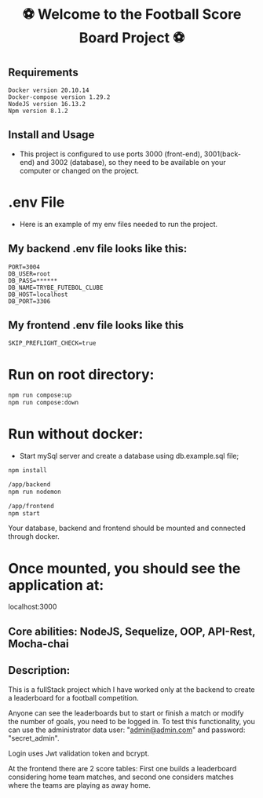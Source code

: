 <h1 align="center">⚽ Welcome to the Football Score Board Project ⚽</h1>

## Requirements
```
Docker version 20.10.14
Docker-compose version 1.29.2
NodeJS version 16.13.2
Npm version 8.1.2
```

## Install and Usage 
- This project is configured to use ports 3000 (front-end), 3001(back-end) and 3002 (database), so they need to be available on your computer or changed on the project.

# .env File

- Here is an example of my env files needed to run the project.
## My backend .env file looks like this:
```
PORT=3004
DB_USER=root
DB_PASS=******
DB_NAME=TRYBE_FUTEBOL_CLUBE
DB_HOST=localhost
DB_PORT=3306
```
## My frontend .env file looks like this
```
SKIP_PREFLIGHT_CHECK=true
```

# Run on root directory:
```sh
npm run compose:up
npm run compose:down
```

# Run without docker:
- Start mySql server and create a database using db.example.sql file;
```sh
npm install
```

```sh
/app/backend
npm run nodemon
```

```sh
/app/frontend
npm start
```

Your database, backend and frontend should be mounted and connected through docker.

# Once mounted, you should see the application at:
localhost:3000

## Core abilities: NodeJS, Sequelize, OOP, API-Rest, Mocha-chai

## Description: 

This is a fullStack project which I have worked only at the backend to create a leaderboard for a football competition.

Anyone can see the leaderboards but to start or finish a match or modify the number of goals, you need to be logged in. To test this functionality, you can use the administrator data user: "admin@admin.com" and password: "secret_admin".

Login uses Jwt validation token and bcrypt.

At the frontend there are 2 score tables: First one builds a leaderboard considering home team matches, and second one considers matches where the teams are playing as away home.